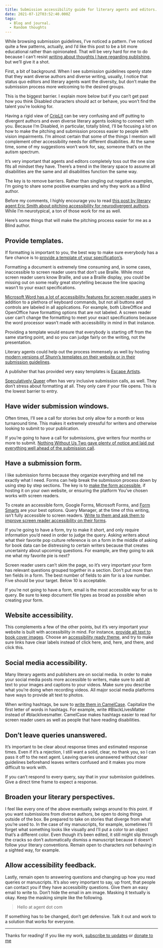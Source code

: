 ```yaml
---
title: Submission accessibility guide for literary agents and editors.
date: 2021-07-12T03:52:40.000Z
tags:
  - Blog and journal.
  - Random thoughts
---
```


While browsing submission guidelines, I’ve noticed a pattern. I’ve noticed quite a few patterns, actually, and I’d like this post to be a bit more educational rather than opinionated. That will be very hard for me to do because I can’t resist [writing about thoughts I have regarding publishing](https://robertkingett.com/tag/random-thoughts/), but we’ll give it a shot.

First, a bit of background. When I see submission guidelines openly state that they want diverse authors and diverse writing, usually, I notice that status quo editors and literary agents want the diversity, but don’t make the submission process more welcoming to the desired groups.

This is the biggest barrier. I explain more below but if you can’t get past how you think Disabled characters should act or behave, you won’t find the talent you’re looking for.

Having a rigid view of [CripLit](https://disabilityvisibilityproject.com/tag/crip-lit/) can be very confusing and off putting to divergent authors and even diverse literary agents looking to connect with you. Because I’m Disabled, in particular, totally blind, I’ll be focusing a lot on how to make the pitching and submission process easier to people with vision impairments. I’m almost certain that some of the things I mention will complement other accessibility needs for different disabilities. At the same time, some of my suggestions won’t work for, say, someone that’s on the autism spectrum.

It’s very important that agents and editors completely toss out the one size fits all mindset they have. There’s a trend in the literary space to assume all disabilities are the same and all disabilities function the same way.

The key is to remove barriers. Rather than singling out negative examples, I’m going to share some positive examples and why they work as a Blind author.

Before my comments, I highly encourage you to read [this post by literary agent Eric Smith about pitching accessibility for neurodivergent authors](https://www.ericsmithrocks.com/blog/2021/3/17/barriers-in-querying-amp-pitching-for-neurodivergent-writers). While I’m neurotypical, a ton of those work for me as well.

Here’s some things that will make the pitching process easier for me as a Blind author.

## Provide templates.

If formatting is important to you, the best way to make sure everybody has a fare chance is to [provide a template of your specification’s](https://support.microsoft.com/en-us/topic/create-a-template-86a1d089-5ae2-4d53-9042-1191bce57deb).

Formatting a document is extremely time consuming and, in some cases, inaccessible to screen reader users that don’t use Braille. While most screen reader users know Braille, and use a Braille display, you could be missing out on some really great storytelling because the line spacing wasn’t to your exact specifications.

[Microsoft Word has a lot of accessibility features for screen reader users](https://support.microsoft.com/en-us/office/1214ff89-57ea-42f9-af3e-f40151effea7) in addition to a plethora of keyboard commands, but not all buttons and controls are labeled in all applications. For example, both LibreOffice and OpenOffice have formatting options that are not labeled. A screen reader user can’t change the formatting to meet your exact specifications because the word processor wasn’t made with accessibility in mind in that instance.

Providing a template would ensure that everybody is starting off from the same starting point, and so you can judge fairly on the writing, not the presentation.

Literary agents could help out the process immensely as well by hosting [modern versions of Shunn’s templates on their website or in their submission guidelines](https://www.shunn.net/format/templates.html).

A publisher that has provided very easy templates is [Escape Artists](https://escapepod.org/guidelines/short-fiction/).

[Speculatively Queer](https://www.speculativelyqueer.com/pages/opportunities) often has very inclusive submission calls, as well. They don’t stress about formatting at all. They only care if your file opens. This is the lowest barrier to entry.

## Have wider submission windows.

Often times, I’ll see a call for stories but only allow for a month or less turnaround time. This makes it extremely stressful for writers and otherwise looking to submit to your publication.

If you’re going to have a call for submissions, give writers four months or more to submit. [Nothing Without Us Two gave plenty of notice and laid out everything well ahead of the submission call](https://nothingwithoutusanthology.wordpress.com/submission-guidelines/).

## Have a submission form.

I like submission forms because they organize everything and tell me exactly what I need. Forms can help break the submission process down by using step by step sections. The key is to [make the form accessible](https://webaim.org/techniques/forms/), if hosting it on your own website, or ensuring the platform You’ve chosen works with screen readers.

To create an accessible form, Google Forms, Microsoft Forms, and [Form Smarts](https://formsmarts.com/accessible-forms) are your best options. Query Manager, at the time of this writing, isn’t fully accessible to screen readers. [Write to them and ask them to improve screen reader accessibility on their forms](https://querymanager.com/contact.php).

If you’re going to have a form, try to make it short, and only require information you’d need in order to judge the query. Asking writers about what their favorite pop culture reference is on a form in the middle of asking for book data can be distressing to certain writers because that creates uncertainty about upcoming questions. For example, are they going to ask me what my favorite pie is next?

Screen reader users can’t skim the page, so it’s very important your form has relevant questions grouped together in a section. Don’t put more than ten fields in a form. The best number of fields to aim for is a low number. Five should be your target. Below 10 is acceptable.

If you’re not going to have a form, email is the most accessible way for us to query. Be sure to keep document file types as broad as possible when creating your form.

## Website accessibility.

This complements a few of the other points, but it’s very important your website is built with accessibility in mind. For instance, [provide alt text to book cover images](https://make.wordpress.org/accessibility/handbook/content/alternative-text-for-images/). Choose an [accessibility ready theme](https://wordpress.org/themes/tags/accessibility-ready/), and try to make sure links have clear labels instead of click here, and, here, and there, and click this.

## Social media accessibility.

Many literary agents and publishers are on social media. In order to make your social media posts more accessible to writers, make sure to add alt text to your images and captions to your videos. Make sure you describe what you’re doing when recording videos. All major social media platforms have ways to provide alt text to photos.

When writing hashtags, be sure to [write them in CamelCase](https://www.rnib.org.uk/rnibconnect/technology/making-your-social-media-accessible). Capitalize the first letter of words in hashtags. For example, write #BlackLivesMatter instead of #blacklivesmatter. CamelCase makes hashtags easier to read for screen reader users as well as people that have reading disabilities.

## Don’t leave queries unanswered.

It’s important to be clear about response times and estimated response times. Even if it’s a rejection, I still want a solid, clear, no thank you, so I can pass it off to the next agent. Leaving queries unanswered without clear guidelines beforehand leaves writers confused and it makes you more difficult to work with.

If you can’t respond to every query, say that in your submission guidelines. Give a direct time frame to expect a response.

## Broaden your literary perspectives.

I feel like every one of the above eventually swings around to this point. If you want submissions from diverse authors, be open to doing things outside of the box. Be prepared to take on stories that diverge from what you’re used to. In the case of my manuscripts, for example, sometimes I’ll forget what something looks like visually and I’ll put a color to an object that’s a different color. Even though it’s been edited, it still might slip through the cracks so don’t automatically dismiss a manuscript because it doesn’t follow your literary conventions. Remain open to characters not behaving in a sighted way, for example.

## Allow accessibility feedback.

Lastly, remain open to answering questions and changing up how you read queries or manuscripts. It’s also very important to say, up front, that people can contact you if they have accessibility questions. Give them an easy email to write to. Don’t hide the email in am image. Masking it textually is okay. Keep the masking simple like the following.

> Hello at agent dot com

If something has to be changed, don’t get defensive. Talk it out and work to a solution that works for everyone.

---

Thanks for reading! If you like my work, [subscribe to updates](https://robertkingett.com/subscribe/) or [donate to me](/support)
